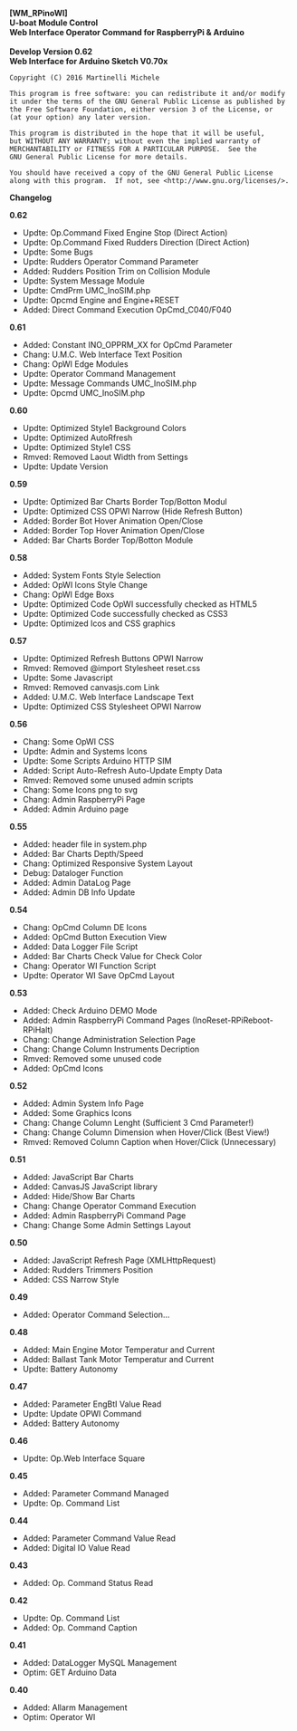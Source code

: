 **[WM_RPinoWI]** <br />
**U-boat Module Control** <br />
**Web Interface Operator Command for RaspberryPi & Arduino**<br />
<br />
**Develop Version 0.62**<br />
**Web Interface for Arduino Sketch V0.70x**<br />

  	Copyright (C) 2016 Martinelli Michele

   	This program is free software: you can redistribute it and/or modify
   	it under the terms of the GNU General Public License as published by
   	the Free Software Foundation, either version 3 of the License, or
   	(at your option) any later version.

   	This program is distributed in the hope that it will be useful,
   	but WITHOUT ANY WARRANTY; without even the implied warranty of
   	MERCHANTABILITY or FITNESS FOR A PARTICULAR PURPOSE.  See the
   	GNU General Public License for more details.

   	You should have received a copy of the GNU General Public License
   	along with this program.  If not, see <http://www.gnu.org/licenses/>.


**Changelog**

**0.62** 
* Updte: Op.Command Fixed Engine Stop (Direct Action)
* Updte: Op.Command Fixed Rudders Direction (Direct Action)
* Updte: Some Bugs
* Updte: Rudders Operator Command Parameter
* Added: Rudders Position Trim on Collision Module 
* Updte: System Message Module
* Updte: CmdPrm UMC_InoSIM.php
* Updte: Opcmd Engine and Engine+RESET
* Added: Direct Command Execution OpCmd_C040/F040

**0.61** 
* Added: Constant INO_OPPRM_XX for OpCmd Parameter
* Chang: U.M.C. Web Interface Text Position
* Chang: OpWI Edge Modules
* Updte: Operator Command Management
* Updte: Message Commands UMC_InoSIM.php
* Updte: Opcmd UMC_InoSIM.php

**0.60**
* Updte: Optimized Style1 Background Colors
* Updte: Optimized AutoRfresh
* Updte: Optimized Style1 CSS
* Rmved: Removed Laout Width from Settings
* Updte: Update Version

**0.59** 
* Updte: Optimized Bar Charts Border Top/Botton Modul
* Updte: Optimized CSS OPWI Narrow (Hide Refresh Button)
* Added: Border Bot Hover Animation Open/Close
* Added: Border Top Hover Animation Open/Close
* Added: Bar Charts Border Top/Botton Module

**0.58** 
* Added: System Fonts Style Selection
* Added: OpWI Icons Style Change
* Chang: OpWI Edge Boxs
* Updte: Optimized Code OpWI successfully checked as HTML5
* Updte: Optimized Code successfully checked as CSS3
* Updte: Optimized Icos and CSS graphics

**0.57** 
* Updte: Optimized Refresh Buttons OPWI Narrow
* Rmved: Removed @import Stylesheet reset.css
* Updte: Some Javascript
* Rmved: Removed canvasjs.com  Link 
* Added: U.M.C. Web Interface Landscape Text
* Updte: Optimized CSS Stylesheet OPWI Narrow

**0.56** 
* Chang: Some OpWI CSS
* Updte: Admin and Systems Icons
* Updte: Some Scripts Arduino HTTP SIM
* Added: Script Auto-Refresh Auto-Update Empty Data
* Rmved: Removed some unused admin scripts
* Chang: Some Icons png to svg
* Chang: Admin RaspberryPi Page
* Added: Admin Arduino page

**0.55** 
* Added: header file in system.php
* Added: Bar Charts Depth/Speed
* Chang: Optimized Responsive System Layout
* Debug: Dataloger Function 
* Added: Admin DataLog Page 
* Added: Admin DB Info Update 

**0.54** 
* Chang: OpCmd Column DE Icons
* Added: OpCmd Button Execution View
* Added: Data Logger File Script
* Added: Bar Charts Check Value for Check Color
* Chang: Operator WI Function Script
* Updte: Operator WI Save OpCmd Layout

**0.53**
* Added: Check Arduino DEMO Mode
* Added: Admin RaspberryPi Command Pages (InoReset-RPiReboot-RPiHalt)
* Chang: Change Administration Selection Page
* Chang: Change Column Instruments Decription
* Rmved: Removed some unused code
* Added: OpCmd Icons 

**0.52**
* Added: Admin System Info Page
* Added: Some Graphics Icons 
* Chang: Change Column Lenght (Sufficient 3 Cmd Parameter!)
* Chang: Change Column Dimension when Hover/Click (Best View!)
* Rmved: Removed Column Caption when Hover/Click (Unnecessary)

**0.51**
* Added: JavaScript Bar Charts
* Added: CanvasJS JavaScript library
* Added: Hide/Show Bar Charts 
* Chang: Change Operator Command Execution
* Added: Admin RaspberryPi Command Page
* Chang: Change Some Admin Settings Layout

**0.50**
* Added: JavaScript Refresh Page (XMLHttpRequest)
* Added: Rudders Trimmers Position
* Added: CSS Narrow Style

**0.49**
* Added: Operator Command Selection...

**0.48**
* Added: Main Engine Motor Temperatur and Current
* Added: Ballast Tank Motor Temperatur and Current
* Updte: Battery Autonomy

**0.47**
* Added: Parameter EngBtI Value Read
* Updte: Update OPWI Command
* Added: Battery Autonomy

**0.46**
* Updte: Op.Web Interface Square

**0.45**
* Added: Parameter Command Managed
* Updte: Op. Command List

**0.44**
* Added: Parameter Command Value Read
* Added: Digital IO Value Read

**0.43**
* Added: Op. Command Status Read

**0.42**
* Updte: Op. Command List
* Added: Op. Command Caption

**0.41**
* Added: DataLogger MySQL Management
* Optim: GET Arduino Data 

**0.40**
* Added: Allarm Management
* Optim: Operator WI
